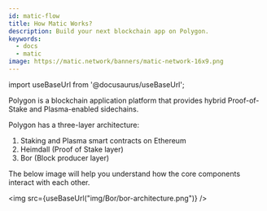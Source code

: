 ```yaml
---
id: matic-flow
title: How Matic Works?
description: Build your next blockchain app on Polygon.
keywords:
  - docs
  - matic
image: https://matic.network/banners/matic-network-16x9.png 
---
```

import useBaseUrl from '@docusaurus/useBaseUrl';

Polygon is a blockchain application platform that provides hybrid Proof-of-Stake and Plasma-enabled sidechains.

Polygon has a three-layer architecture:

1. Staking and Plasma smart contracts on Ethereum
2. Heimdall (Proof of Stake layer) 
3. Bor (Block producer layer)

The below image will help you understand how the core components interact with each other.

<img src={useBaseUrl("img/Bor/bor-architecture.png")} />